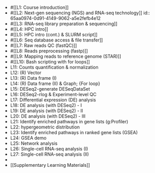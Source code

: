 - #[[L1: Course introduction]]
- #[[L2: Next-gen sequencing (NGS) and RNA-seq technology]]
  id:: 65aa0974-0d91-4149-9062-a5e2fefb4e12
- #[[L3: RNA-seq library preparation & sequencing]]
- #[[L4: HPC intro]]
- #[[L5: HPC intro (cont.) & SLURM script]]
- #[[L6: Seq database access & file transfer]]
- #[[L7: Raw reads QC (fastQC)]]
- #[[L8: Reads preprocessing (fastp)]]
- #[[L9: Mapping reads to reference genome (STAR)]]
- #[[L10: Bash scripting with for loops]]
- L11: Counts quantification & normalization
- L12: (R) Vector
- L13: (R) Data frame (I)
- L14: (R) Data frame (II) & Graph; {For loop}
- L15: DESeq2-generate DESeqDataSet
- L16: DESeq2-rlog & Experiment-level QC
- L17: Differential expression (DE) analysis
- L18: DE analysis (with DESeq2) - I
- L19: DE analysis (with DESeq2) - II
- L20: DE analysis (with DESeq2) - III
- L21: Identify enriched pathways in gene lists (g:Profiler)
- L22: hypergeometric distribution
- L23: Identify enriched pathways in ranked gene lists
  (GSEA)
- L24: GSEA demo
- L25: Network analysis
- L26: Single-cell RNA-seq analysis (I)
- L27: Single-cell RNA-seq analysis (II)
-
- [[Supplementary Learning Materials]]